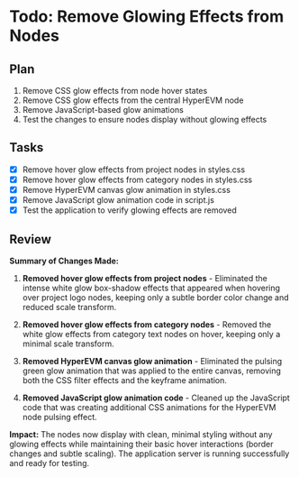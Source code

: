 # Todo: Remove Glowing Effects from Nodes

## Plan
1. Remove CSS glow effects from node hover states
2. Remove CSS glow effects from the central HyperEVM node
3. Remove JavaScript-based glow animations
4. Test the changes to ensure nodes display without glowing effects

## Tasks
- [x] Remove hover glow effects from project nodes in styles.css
- [x] Remove hover glow effects from category nodes in styles.css  
- [x] Remove HyperEVM canvas glow animation in styles.css
- [x] Remove JavaScript glow animation code in script.js
- [x] Test the application to verify glowing effects are removed

## Review
**Summary of Changes Made:**

1. **Removed hover glow effects from project nodes** - Eliminated the intense white glow box-shadow effects that appeared when hovering over project logo nodes, keeping only a subtle border color change and reduced scale transform.

2. **Removed hover glow effects from category nodes** - Removed the white glow effects from category text nodes on hover, keeping only a minimal scale transform.

3. **Removed HyperEVM canvas glow animation** - Eliminated the pulsing green glow animation that was applied to the entire canvas, removing both the CSS filter effects and the keyframe animation.

4. **Removed JavaScript glow animation code** - Cleaned up the JavaScript code that was creating additional CSS animations for the HyperEVM node pulsing effect.

**Impact:** The nodes now display with clean, minimal styling without any glowing effects while maintaining their basic hover interactions (border changes and subtle scaling). The application server is running successfully and ready for testing.